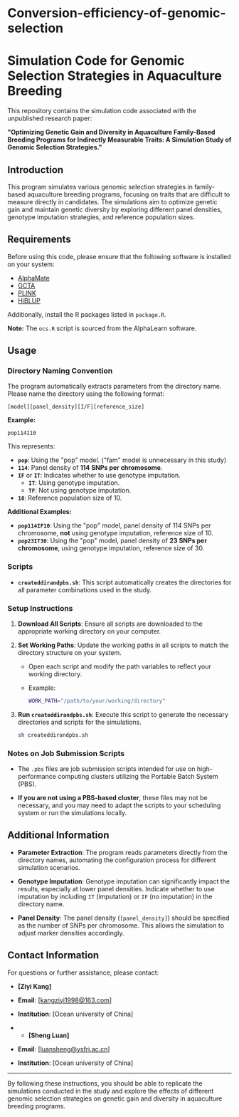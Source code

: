 # Conversion-efficiency-of-genomic-selection

# Simulation Code for Genomic Selection Strategies in Aquaculture Breeding

This repository contains the simulation code associated with the unpublished research paper:

**"Optimizing Genetic Gain and Diversity in Aquaculture Family-Based Breeding Programs for Indirectly Measurable Traits: A Simulation Study of Genomic Selection Strategies."**

## Introduction

This program simulates various genomic selection strategies in family-based aquaculture breeding programs, focusing on traits that are difficult to measure directly in candidates. The simulations aim to optimize genetic gain and maintain genetic diversity by exploring different panel densities, genotype imputation strategies, and reference population sizes.

## Requirements

Before using this code, please ensure that the following software is installed on your system:

- [AlphaMate](https://www.alphagenes.roslin.ed.ac.uk/alphamate/)
- [GCTA](http://cnsgenomics.com/software/gcta/)
- [PLINK](https://www.cog-genomics.org/plink/)
- [HiBLUP](https://github.com/xiaolei-lab/HiBLUP)

Additionally, install the R packages listed in `package.R`.

**Note:** The `ocs.R` script is sourced from the AlphaLearn software.

## Usage

### Directory Naming Convention

The program automatically extracts parameters from the directory name. Please name the directory using the following format:

```
[model][panel_density][I/F][reference_size]
```

**Example:**

```
pop114I10
```

This represents:

- **`pop`**: Using the "pop" model. ("fam" model is unnecessary in this study)
- **`114`**: Panel density of **114 SNPs per chromosome**.
- **`IF`** or **`IT`**: Indicates whether to use genotype imputation.
  - **`IT`**: Using genotype imputation.
  - **`TF`**: Not using genotype imputation.
- **`10`**: Reference population size of 10.

**Additional Examples:**

- **`pop114IF10`**: Using the "pop" model, panel density of 114 SNPs per chromosome, **not** using genotype imputation, reference size of 10.
- **`pop23IT30`**: Using the "pop" model, panel density of **23 SNPs per chromosome**, using genotype imputation, reference size of 30.

### Scripts

- **`createddirandpbs.sh`**: This script automatically creates the directories for all parameter combinations used in the study.

### Setup Instructions

1. **Download All Scripts**: Ensure all scripts are downloaded to the appropriate working directory on your computer.

2. **Set Working Paths**: Update the working paths in all scripts to match the directory structure on your system.

   - Open each script and modify the path variables to reflect your working directory.
   - Example:

     ```sh
     WORK_PATH="/path/to/your/working/directory"
     ```

3. **Run `createddirandpbs.sh`**: Execute this script to generate the necessary directories and scripts for the simulations.

   ```sh
   sh createddirandpbs.sh
   ```

### Notes on Job Submission Scripts

- The `.pbs` files are job submission scripts intended for use on high-performance computing clusters utilizing the Portable Batch System (PBS).

- **If you are not using a PBS-based cluster**, these files may not be necessary, and you may need to adapt the scripts to your scheduling system or run the simulations locally.

## Additional Information

- **Parameter Extraction**: The program reads parameters directly from the directory names, automating the configuration process for different simulation scenarios.

- **Genotype Imputation**: Genotype imputation can significantly impact the results, especially at lower panel densities. Indicate whether to use imputation by including `IT` (imputation) or `IF` (no imputation) in the directory name.

- **Panel Density**: The panel density (`[panel_density]`) should be specified as the number of SNPs per chromosome. This allows the simulation to adjust marker densities accordingly.

## Contact Information

For questions or further assistance, please contact:

- **[Ziyi Kang]**
- **Email**: [kangziyi1998@163.com]
- **Institution**: [Ocean university of China]

- - **[Sheng Luan]**
- **Email**: [luansheng@ysfri.ac.cn]
- **Institution**: [Ocean university of China]

---

By following these instructions, you should be able to replicate the simulations conducted in the study and explore the effects of different genomic selection strategies on genetic gain and diversity in aquaculture breeding programs.
